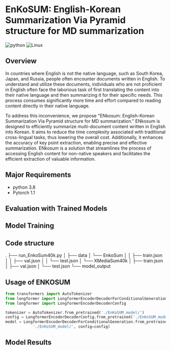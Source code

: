 # EnKoSUM: English-Korean Summarization Via Pyramid structure for MD summarization 

![python](https://img.shields.io/badge/Python-3776AB?style=for-the-badge&logo=python&logoColor=white)
![Linux](https://img.shields.io/badge/Linux-FCC624?style=for-the-badge&logo=linux&logoColor=black)

## Overview
In countries where English is not the native language, such as South Korea, Japan, and Russia, people often encounter documents written in English. To understand and utilize these documents, individuals who are not proficient in English often face the laborious task of first translating the content into their native language and then summarizing it for their specific needs. This process consumes significantly more time and effort compared to reading content directly in their native language.

To address this inconvenience, we propose "ENkosum: English-Korean Summarization Via Pyramid structure for MD summarization." ENkosum is designed to efficiently summarize multi-document content written in English into Korean. It aims to reduce the time complexity associated with traditional cross-lingual tasks, thus lowering the overall cost. Additionally, it enhances the accuracy of key point extraction, enabling precise and effective summarization. ENkosum is a solution that streamlines the process of accessing English content for non-native speakers and facilitates the efficient extraction of valuable information.

## Major Requirements

* python 3.8
* Pytorch 1.1
  
## Evaluation with Trained Models

## Model Training


## Code structure
.
├── run_EnkoSum40k.py
│
├── data
│   └── EnkoSum
│   │       ├── train.json
│   │       ├── val.json
│   │       └── test.json
│   └── XMediaSum40k
│           ├── train.json
│           ├── val.json
│           └── test.json
└── model_output

## Usage of ENKOSUM

```python
from transformers import AutoTokenizer
from longformer import LongformerEncoderDecoderForConditionalGeneration
from longformer import LongformerEncoderDecoderConfig

tokenizer = AutoTokenizer.from_pretrained('./EnKoSUM_model/')
config = LongformerEncoderDecoderConfig.from_pretrained('./EnKoSUM_model/')
model = LongformerEncoderDecoderForConditionalGeneration.from_pretrained(
            './EnKoSUM_model/', config=config)
```


## Model Results




